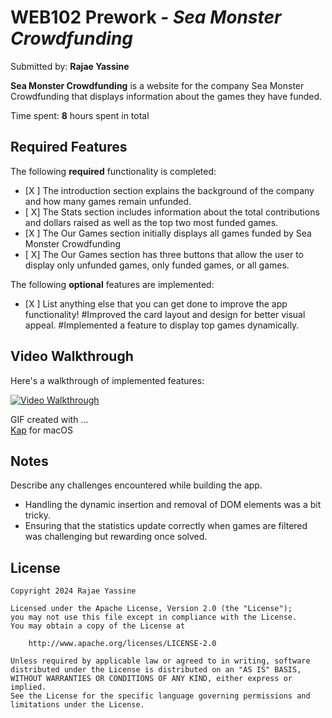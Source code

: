 # WEB102 Prework - *Sea Monster Crowdfunding*

Submitted by: **Rajae Yassine**

**Sea Monster Crowdfunding** is a website for the company Sea Monster Crowdfunding that displays information about the games they have funded.

Time spent: **8** hours spent in total

## Required Features

The following **required** functionality is completed:

* [X ] The introduction section explains the background of the company and how many games remain unfunded.
* [ X] The Stats section includes information about the total contributions and dollars raised as well as the top two most funded games.
* [X ] The Our Games section initially displays all games funded by Sea Monster Crowdfunding
* [ X] The Our Games section has three buttons that allow the user to display only unfunded games, only funded games, or all games.

The following **optional** features are implemented:

* [X ] List anything else that you can get done to improve the app functionality!
  #Improved the card layout and design for better visual appeal.
  #Implemented a feature to display top games dynamically.

## Video Walkthrough

Here's a walkthrough of implemented features:

[![Video Walkthrough](https://i.imgur.com/ZYDZnlA.png)](https://imgur.com/gallery/web-work-P9AeXyG)

GIF created with ...  
[Kap](https://ezgif.com/) for macOS





## Notes

Describe any challenges encountered while building the app.
- Handling the dynamic insertion and removal of DOM elements was a bit tricky.
- Ensuring that the statistics update correctly when games are filtered was challenging but rewarding once solved.


## License

    Copyright 2024 Rajae Yassine

    Licensed under the Apache License, Version 2.0 (the "License");
    you may not use this file except in compliance with the License.
    You may obtain a copy of the License at

        http://www.apache.org/licenses/LICENSE-2.0

    Unless required by applicable law or agreed to in writing, software
    distributed under the License is distributed on an "AS IS" BASIS,
    WITHOUT WARRANTIES OR CONDITIONS OF ANY KIND, either express or implied.
    See the License for the specific language governing permissions and
    limitations under the License.
